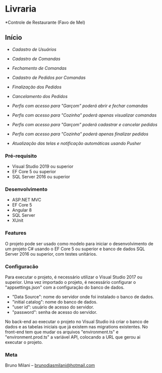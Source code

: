 # Livraria

*Controle de Restaurante (Favo de Mel)

## Início

* *Cadastro de Usuários*
* *Cadastro de Comandas*
* *Fechamento de Comandas*
* *Cadastro de Pedidos por Comandas*
* *Finalização dos Pedidos*
* *Cancelamento dos Pedidos*


* *Perfis com acesso para "Garçom" poderá abrir e fechar comandas*
* *Perfis com acesso para "Cozinha" poderá apenas visualizar comandas*

* *Perfis com acesso para "Garçom" poderá cadastrar e cancelar pedidos*
* *Perfis com acesso para "Cozinha" poderá apenas finalizar pedidos*

* *Atualização das telas e notificação automáticas usando Pusher*


### Pré-requisito

* Visual Studio 2019 ou superior
* EF Core 5 ou superior
* SQL Server 2016 ou superior

### Desenvolvimento

* ASP.NET MVC
* EF Core 5
* Angular 8
* SQL Server
* XUnit

### Features
O projeto pode ser usado como modelo para iniciar o desenvolvimento de um projeto C# usando o EF Core 5 ou superior e banco de dados SQL Server 2016 ou superior, com testes unitários.

### Configuracão
Para executar o projeto, é necessário utilizar o Visual Studio 2017 ou superior. Uma vez importado o projeto, é necessário configurar o "appsettings.json" com a configuração do banco de dados.

* "Data Source": nome do servidor onde foi instalado o banco de dados.
* "initial catalog": nome do banco de dados.
* "user id": usuário de acesso do servidor.
* "password": senha de acesso do servidor.

No back-end ao executar o projeto no Visual Studio irá criar o banco de dados e as tabelas iniciais que já existem nas migrations existentes.
No front-end tem que mudar os arquivos "environment.ts" e "environment.prod.ts" a variável API, colocando a URL que gerou ai executar o projeto.


### Meta
Bruno Milani – brunodiasmilani@hotmail.com
